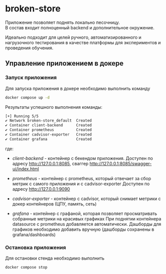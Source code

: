 # broken-store

Приложение позволяет поднять локально песочницу.  
В состав входит полноценный backend и дополнительное окружение.

Идеально подходит для целей ручного, автоматизированного и нагрузочного тестирования в качестве платформы 
для экспериментов и проведения обучения. 

## Управление приложением в докере

### Запуск приложения

Для запуска приложения в докере необходимо выполнить команду
```Bash
docker compose up -d
```

Результаты успешного выполнения команды:
```Bash
[+] Running 5/5
✔ Network broken-store_default  Created                                                                                                                                                        0.0s
✔ Container client-backend      Created                                                                                                                                                        0.0s
✔ Container prometheus          Created                                                                                                                                                        0.0s
✔ Container cadvisor-exporter   Created                                                                                                                                                        0.1s
✔ Container grafana             Created 
```

где:

- *client-backend* - контейнер с бекендом приложения. Доступен по адресу http://127.0.0.1:8085, сваггер http://127.0.0.1:8085/swagger-ui/index.html

- *prometheus* - контейнер с prometheus, который отвечает за сбор метрик с самого приложения и с cadvisor-exporter
Доступен по адресу http://127.0.0.1:9090

- *cadvisor-exporter* - контейнер с cadvisor, который снимает метрики с докер контейнеров (ЦПУ, память, сеть)

- *grafana* - контейнер с графаной, которая позволяет просматривать собранные метрики на красивых графиках
При поднятии контейнера datasource с prometheus добавляется автоматически. Дашборды для графиков необходимо добавить вручную
(дашборды сохранены в grafana/dashboards)

### Остановка приложения

Для остановки стенда необходимо выполнить
```Bash
docker compose stop
```
